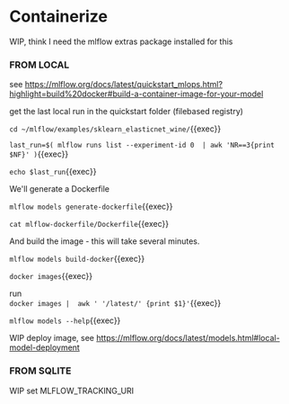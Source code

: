 # Containerize

WIP, think I need the mlflow extras package installed for this

### FROM LOCAL

see https://mlflow.org/docs/latest/quickstart_mlops.html?highlight=build%20docker#build-a-container-image-for-your-model

get the last local run in the quickstart folder (filebased registry)

`cd ~/mlflow/examples/sklearn_elasticnet_wine/`{{exec}}

`last_run=$( mlflow runs list --experiment-id 0  | awk 'NR==3{print $NF}' )`{{exec}}

`echo $last_run`{{exec}}

We'll generate a Dockerfile

`mlflow models generate-dockerfile`{{exec}}

`cat mlflow-dockerfile/Dockerfile`{{exec}}

And build the image - this will take several minutes.

`mlflow models build-docker`{{exec}}


`docker images`{{exec}}

run  
`docker images |  awk ' '/latest/' {print $1}'`{{exec}}


`mlflow models --help`{{exec}}

WIP deploy image, see https://mlflow.org/docs/latest/models.html#local-model-deployment


### FROM SQLITE

WIP set MLFLOW_TRACKING_URI





